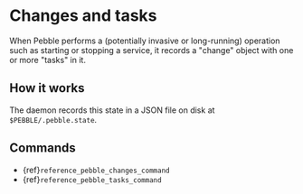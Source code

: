 # Changes and tasks

When Pebble performs a (potentially invasive or long-running) operation such as starting or stopping a service, it records a "change" object with one or more "tasks" in it.

## How it works

The daemon records this state in a JSON file on disk at `$PEBBLE/.pebble.state`.

## Commands

- {ref}`reference_pebble_changes_command`
- {ref}`reference_pebble_tasks_command`
